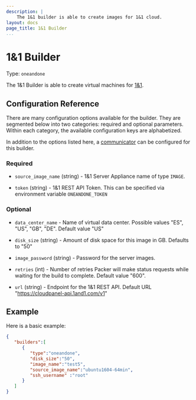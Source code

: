 ```yaml
---
description: |
    The 1&1 builder is able to create images for 1&1 cloud.
layout: docs
page_title: 1&1 Builder
...
```


# 1&1 Builder

Type: `oneandone`

The 1&1 Builder is able to create virtual machines for [1&1](https://www.1and1.com/).

## Configuration Reference

There are many configuration options available for the builder. They are
segmented below into two categories: required and optional parameters. Within
each category, the available configuration keys are alphabetized.

In addition to the options listed here, a
[communicator](/docs/templates/communicator.html) can be configured for this
builder.

### Required

-   `source_image_name` (string) - 1&1 Server Appliance name of type `IMAGE`.

-   `token` (string) - 1&1 REST API Token. This can be specified via environment variable `ONEANDONE_TOKEN`

### Optional

-   `data_center_name` - Name of virtual data center. Possible values "ES", "US", "GB", "DE". Default value "US"
 
-   `disk_size` (string) - Amount of disk space for this image in GB. Defaults to "50"

-   `image_password` (string) - Password for the server images.

-   `retries` (int) - Number of retries Packer will make status requests while waiting for the build to complete. Default value "600".

-   `url` (string) - Endpoint for the 1&1 REST API. Default URL "https://cloudpanel-api.1and1.com/v1"


## Example

Here is a basic example:

```json
{
   "builders":[
      {
         "type":"oneandone",
         "disk_size":"50",
         "image_name":"test5",
         "source_image_name":"ubuntu1604-64min",
         "ssh_username" :"root"
      }
   ]
}
```